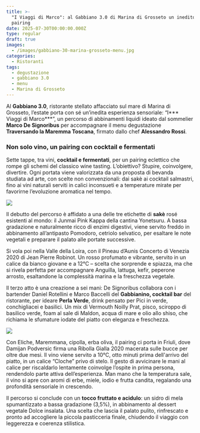 ```yaml
---
title: >-
  "I Viaggi di Marco": al Gabbiano 3.0 di Marina di Grosseto un inedito percorso
  pairing
date: 2025-07-30T00:00:00.000Z
type: regular
draft: true
images:
  - /images/gabbiano-30-marina-grosseto-menu.jpg
categories:
  - Ristoranti
tags:
  - degustazione
  - gabbiano 3.0
  - menu
  - Marina di Grosseto
---
```


Al **Gabbiano 3.0**, ristorante stellato affacciato sul mare di Marina di Grosseto, l’estate porta con sé un’inedita esperienza sensoriale: “I*** Viaggi di Marco***”, un percorso di abbinamenti liquidi ideato dal sommelier **Marco De Signoribus** per accompagnare il menu degustazione **Traversando la Maremma Toscana**, firmato dallo chef **Alessandro Rossi**.

### Non solo vino, un pairing con cocktail e fermentati

Sette tappe, tra vini, **cocktail e fermentati**, per un pairing eclettico che rompe gli schemi del classico wine tasting. L’obiettivo? Stupire, coinvolgere, divertire. Ogni portata viene valorizzata da una proposta di bevanda studiata ad arte, con scelte non convenzionali: dai sakè ai cocktail salmastri, fino ai vini naturali serviti in calici inconsueti e a temperature mirate per favorirne l’evoluzione aromatica nel tempo.

![](/images/gabbiano-3.0-marina-grosseto.jpg)

Il debutto del percorso è affidato a una delle tre etichette di **sakè** rosé esistenti al mondo: il Junmai Pink Kappa della cantina Yonetsuru. A bassa gradazione e naturalmente ricco di enzimi digestivi, viene servito freddo in abbinamento all’antipasto Pomodoro, cetriolo selvatico, per esaltare le note vegetali e preparare il palato alle portate successive.

Si vola poi nella Valle della Loira, con il Pineau d’Aunis Concerto di Venezia 2020 di Jean Pierre Robinot. Un rosso profumato e vibrante, servito in un calice da bianco giovane e a 12°C – scelta che sorprende e spiazza, ma che si rivela perfetta per accompagnare Anguilla, lattuga, kefir, peperone arrosto, esaltandone la complessità marina e la freschezza vegetale.

Il terzo atto è una creazione a sei mani: De Signoribus collabora con i bartender Daniel Rotellini e Marco Baccelli del **Gabbianino, cocktail bar** del ristorante, per ideare **Perla Verde**, drink pensato per Pici in verde, conchigliacei e basilici. Un mix di Vermouth Noilly Prat, pisco, sciroppo di basilico verde, foam al sale di Maldon, acqua di mare e olio allo shiso, che richiama le sfumature iodate del piatto con eleganza e freschezza.

![](/images/gabbiano-3.0-eliche-menu-estate.jpg)

Con Eliche, Maremmana, cipolla, erba oliva, il pairing ci porta in Friuli, dove Damijan Podversic firma una Ribolla Gialla 2020 macerata sulle bucce per oltre due mesi. Il vino viene servito a 10°C, otto minuti prima dell'arrivo del piatto, in un calice “Cloche” privo di stelo. Il gesto di avvicinare le mani al calice per riscaldarlo lentamente coinvolge l’ospite in prima persona, rendendolo parte attiva dell’esperienza. Man mano che la temperatura sale, il vino si apre con aromi di erbe, miele, iodio e frutta candita, regalando una profondità sensoriale in crescendo.

Il percorso si conclude con un **tocco fruttato e acidulo**: un sidro di mela spumantizzato a bassa gradazione (3,5%), in abbinamento al dessert vegetale Dolce insalata. Una scelta che lascia il palato pulito, rinfrescato e pronto ad accogliere la piccola pasticceria finale, chiudendo il viaggio con leggerezza e coerenza stilistica.
